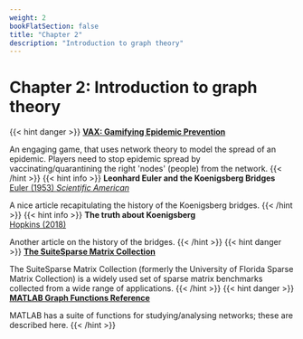 ```yaml
---
weight: 2
bookFlatSection: false
title: "Chapter 2"
description: "Introduction to graph theory"
---
```


# Chapter 2: Introduction to graph theory

{{< hint danger >}}
[**VAX: Gamifying Epidemic Prevention**](http://vax.herokuapp.com/game)

An engaging game, that uses network theory to model the spread of an epidemic. Players need to stop epidemic spread by vaccinating/quarantining the right 'nodes' (people) from the network.
{{< /hint >}}
{{< hint info >}}
**Leonhard Euler and the Koenigsberg Bridges**   
[Euler (1953) _Scientific American_](http://doi.org/10.1038/scientificamerican0753-66)

A nice article recapitulating the history of the Koenigsberg bridges.
{{< /hint >}}
{{< hint info >}}
**The truth about Koenigsberg**   
[Hopkins (2018)](http://doi.org/10.1080/07468342.2004.11922073)

Another article on the history of the bridges.
{{< /hint >}}
{{< hint danger >}}
[**The SuiteSparse Matrix Collection**](https://sparse.tamu.edu/)

The SuiteSparse Matrix Collection (formerly the University of Florida Sparse Matrix Collection) is a widely used set of sparse matrix benchmarks collected from a wide range of applications.
{{< /hint >}}
{{< hint danger >}}
[**MATLAB Graph Functions Reference**](http://in.mathworks.com/help/matlab/ref/graph.html)

MATLAB has a suite of functions for studying/analysing networks; these are described here.
{{< /hint >}}
